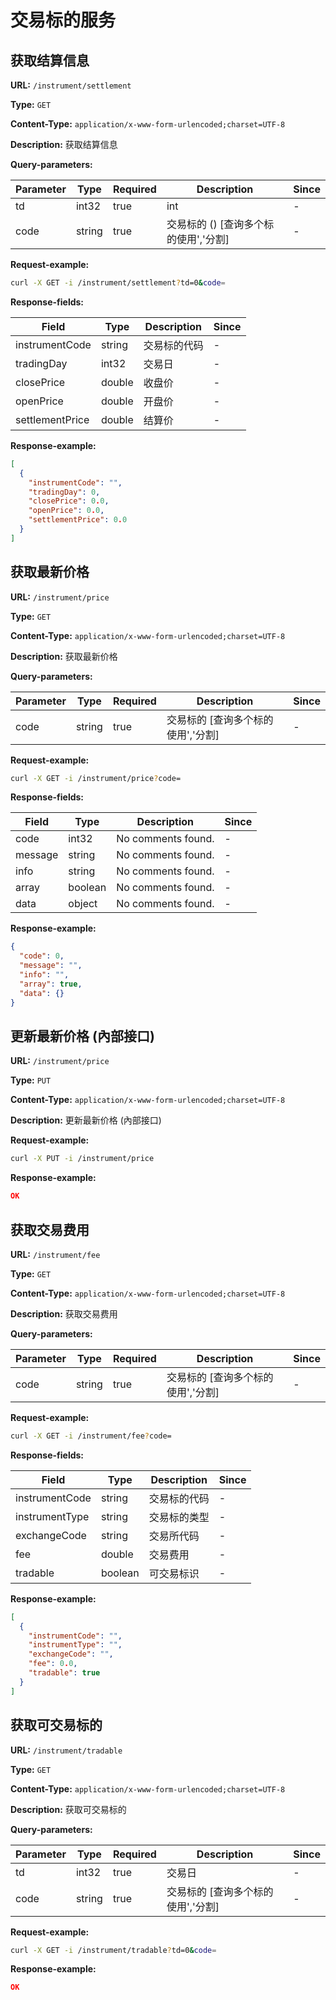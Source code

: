 
# 交易标的服务
## 获取结算信息

**URL:** `/instrument/settlement`

**Type:** `GET`


**Content-Type:** `application/x-www-form-urlencoded;charset=UTF-8`

**Description:** 获取结算信息



**Query-parameters:**

| Parameter | Type | Required | Description | Since |
|-----------|------|----------|-------------|-------|
|td|int32|true|    int|-|
|code|string|true|交易标的 () [查询多个标的使用','分割]|-|


**Request-example:**
```bash
curl -X GET -i /instrument/settlement?td=0&code=
```

**Response-fields:**

| Field | Type | Description | Since |
|-------|------|-------------|-------|
|instrumentCode|string|交易标的代码|-|
|tradingDay|int32|交易日|-|
|closePrice|double|收盘价|-|
|openPrice|double|开盘价|-|
|settlementPrice|double|结算价|-|

**Response-example:**
```json
[
  {
    "instrumentCode": "",
    "tradingDay": 0,
    "closePrice": 0.0,
    "openPrice": 0.0,
    "settlementPrice": 0.0
  }
]
```

## 获取最新价格

**URL:** `/instrument/price`

**Type:** `GET`


**Content-Type:** `application/x-www-form-urlencoded;charset=UTF-8`

**Description:** 获取最新价格



**Query-parameters:**

| Parameter | Type | Required | Description | Since |
|-----------|------|----------|-------------|-------|
|code|string|true|交易标的 [查询多个标的使用','分割]|-|


**Request-example:**
```bash
curl -X GET -i /instrument/price?code=
```

**Response-fields:**

| Field | Type | Description | Since |
|-------|------|-------------|-------|
|code|int32|No comments found.|-|
|message|string|No comments found.|-|
|info|string|No comments found.|-|
|array|boolean|No comments found.|-|
|data|object|No comments found.|-|

**Response-example:**
```json
{
  "code": 0,
  "message": "",
  "info": "",
  "array": true,
  "data": {}
}
```

## 更新最新价格 (內部接口)

**URL:** `/instrument/price`

**Type:** `PUT`


**Content-Type:** `application/x-www-form-urlencoded;charset=UTF-8`

**Description:** 更新最新价格 (內部接口)





**Request-example:**
```bash
curl -X PUT -i /instrument/price
```

**Response-example:**
```json
OK
```

## 获取交易费用

**URL:** `/instrument/fee`

**Type:** `GET`


**Content-Type:** `application/x-www-form-urlencoded;charset=UTF-8`

**Description:** 获取交易费用



**Query-parameters:**

| Parameter | Type | Required | Description | Since |
|-----------|------|----------|-------------|-------|
|code|string|true|交易标的 [查询多个标的使用','分割]|-|


**Request-example:**
```bash
curl -X GET -i /instrument/fee?code=
```

**Response-fields:**

| Field | Type | Description | Since |
|-------|------|-------------|-------|
|instrumentCode|string|交易标的代码|-|
|instrumentType|string|交易标的类型|-|
|exchangeCode|string|交易所代码|-|
|fee|double|交易费用|-|
|tradable|boolean|可交易标识|-|

**Response-example:**
```json
[
  {
    "instrumentCode": "",
    "instrumentType": "",
    "exchangeCode": "",
    "fee": 0.0,
    "tradable": true
  }
]
```

## 获取可交易标的

**URL:** `/instrument/tradable`

**Type:** `GET`


**Content-Type:** `application/x-www-form-urlencoded;charset=UTF-8`

**Description:** 获取可交易标的



**Query-parameters:**

| Parameter | Type | Required | Description | Since |
|-----------|------|----------|-------------|-------|
|td|int32|true|    交易日|-|
|code|string|true|交易标的 [查询多个标的使用','分割]|-|


**Request-example:**
```bash
curl -X GET -i /instrument/tradable?td=0&code=
```

**Response-example:**
```json
OK
```


